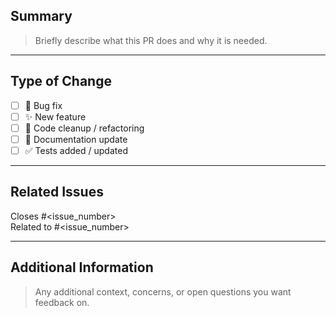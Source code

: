 ## Summary

> Briefly describe what this PR does and why it is needed.

---

## Type of Change

- [ ] 🐛 Bug fix
- [ ] ✨ New feature
- [ ] 🧹 Code cleanup / refactoring
- [ ] 📝 Documentation update
- [ ] ✅ Tests added / updated

---

## Related Issues

Closes #<issue_number>  
Related to #<issue_number>

---

## Additional Information

> Any additional context, concerns, or open questions you want feedback on.
